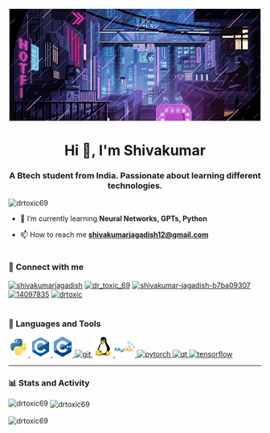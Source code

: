 <p align="center">
  <img src="https://github.com/drtoxic69/drtoxic69/blob/main/undefined%20-%20Imgur.gif" />
</p>
<h1 align="center">Hi 👋, I'm Shivakumar</h1>
<h3 align="center">A Btech student from India. Passionate about learning different technologies.</h3>

<p align="left"> <img src="https://komarev.com/ghpvc/?username=drtoxic69&label=Profile%20views&color=0e75b6&style=flat" alt="drtoxic69" /> </p>

- 🌱 I’m currently learning **Neural Networks, GPTs, Python**

- 📫 How to reach me **shivakumarjagadish12@gmail.com**

#

### 📢 Connect with me
<p align="left">
<a href="https://instagram.com/shivakumarjagadish" target="blank"><img align="center" src="https://raw.githubusercontent.com/rahuldkjain/github-profile-readme-generator/master/src/images/icons/Social/instagram.svg" alt="shivakumarjagadish" height="30" width="40" /></a>
<a href="https://twitter.com/dr_toxic_69" target="blank"><img align="center" src="https://raw.githubusercontent.com/rahuldkjain/github-profile-readme-generator/master/src/images/icons/Social/twitter.svg" alt="dr_toxic_69" height="30" width="40" /></a>
<a href="https://linkedin.com/in/shivakumar-jagadish-b7ba09307" target="blank"><img align="center" src="https://raw.githubusercontent.com/rahuldkjain/github-profile-readme-generator/master/src/images/icons/Social/linked-in-alt.svg" alt="shivakumar-jagadish-b7ba09307" height="30" width="40" /></a>
<a href="https://stackoverflow.com/users/14097835" target="blank"><img align="center" src="https://raw.githubusercontent.com/rahuldkjain/github-profile-readme-generator/master/src/images/icons/Social/stack-overflow.svg" alt="14097835" height="30" width="40" /></a>
<a href="https://kaggle.com/drtoxic" target="blank"><img align="center" src="https://raw.githubusercontent.com/rahuldkjain/github-profile-readme-generator/master/src/images/icons/Social/kaggle.svg" alt="drtoxic" height="30" width="40" /></a>

</p>

#

### 🧰 Languages and Tools
<p align="left"> <a href="https://www.python.org" target="_blank" rel="noreferrer"> <img src="https://raw.githubusercontent.com/devicons/devicon/master/icons/python/python-original.svg" alt="python" width="40" height="40"/> </a> <a href="https://www.cprogramming.com/" target="_blank" rel="noreferrer"> <img src="https://raw.githubusercontent.com/devicons/devicon/master/icons/c/c-original.svg" alt="c" width="40" height="40"/> </a> <a href="https://www.w3schools.com/cpp/" target="_blank" rel="noreferrer"> <img src="https://raw.githubusercontent.com/devicons/devicon/master/icons/cplusplus/cplusplus-original.svg" alt="cplusplus" width="40" height="40"/> </a> <a href="https://git-scm.com/" target="_blank" rel="noreferrer"> <img src="https://www.vectorlogo.zone/logos/git-scm/git-scm-icon.svg" alt="git" width="40" height="40"/> </a> <a href="https://www.linux.org/" target="_blank" rel="noreferrer"> <img src="https://raw.githubusercontent.com/devicons/devicon/master/icons/linux/linux-original.svg" alt="linux" width="40" height="40"/> </a> <a href="https://www.mysql.com/" target="_blank" rel="noreferrer"> <img src="https://raw.githubusercontent.com/devicons/devicon/master/icons/mysql/mysql-original-wordmark.svg" alt="mysql" width="40" height="40"/> </a>  <a href="https://pytorch.org/" target="_blank" rel="noreferrer"> <img src="https://www.vectorlogo.zone/logos/pytorch/pytorch-icon.svg" alt="pytorch" width="40" height="40"/> </a> <a href="https://www.qt.io/" target="_blank" rel="noreferrer"> <img src="https://upload.wikimedia.org/wikipedia/commons/0/0b/Qt_logo_2016.svg" alt="qt" width="40" height="40"/> </a> <a href="https://www.tensorflow.org" target="_blank" rel="noreferrer"> <img src="https://www.vectorlogo.zone/logos/tensorflow/tensorflow-icon.svg" alt="tensorflow" width="40" height="40"/> </a> </p>


---
### 📊 Stats and Activity

<p><img align="left" src="https://github-readme-stats.vercel.app/api/top-langs?username=drtoxic69&show_icons=true&locale=en&layout=compact&theme=dark" alt="drtoxic69" /></p>

<p>&nbsp;<img align="center" src="https://github-readme-stats.vercel.app/api?username=drtoxic69&show_icons=true&locale=en&theme=dark" alt="drtoxic69" /></p>

<p><img align="center" src="https://github-readme-streak-stats.herokuapp.com/?user=drtoxic69&theme=dark" alt="drtoxic69" /></p>
